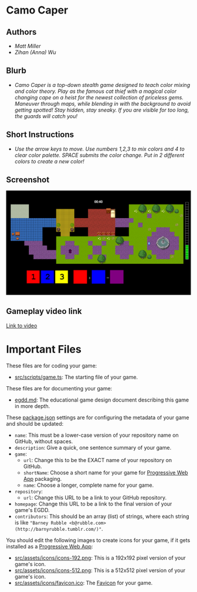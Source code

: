 # Camo Caper

## Authors
- *Matt Miller*
- *Zihan (Anna) Wu*

## Blurb
- *Camo Caper is a top-down stealth game designed to teach color mixing and color theory. Play as the famous cat thief with a magical color changing cape on a heist for the newest collection of priceless gems. Maneuver through maps, while blending in with the background to avoid getting spotted! Stay hidden, stay sneaky. If you are visible for too long, the guards will catch you!*

## Short Instructions
- *Use the arrow keys to move. Use numbers 1,2,3 to mix colors and 4 to clear color palette. SPACE submits the color change. Put in 2 different colors to create a new color!*

## Screenshot
![Screenshot](src/assets/screenshots/large.png)

## Gameplay video link
[Link to video](https://youtu.be/XTB5pU0WMj8)

# Important Files

These files are for coding your game:

* [src/scripts/game.ts](src/scripts/game.ts): The starting file of your game.

These files are for documenting your game:
 
* [egdd.md](egdd.md): The educational game design document describing this game in more depth.

These [package.json](package.json) settings are for configuring the metadata of your game and should be updated:

* `name`: This must be a lower-case version of your repository name on GitHub, without spaces.
* `description`: Give a quick, one sentence summary of your game.
* `game`:
    * `url`: Change this to be the EXACT name of your repository on GitHub.
    * `shortName`: Choose a short name for your game for [Progressive Web App](https://medium.com/@amberleyjohanna/seriously-though-what-is-a-progressive-web-app-56130600a093) packaging.
    * `name`: Choose a longer, complete name for your game.
* `repository`:
    * `url`: Change this URL to be a link to your GitHub repository.
* `homepage`: Change this URL to be a link to the final version of your game's EGDD.
* `contributors`: This should be an array (list) of strings, where each string is like `"Barney Rubble <b@rubble.com> (http://barnyrubble.tumblr.com/)"`.

You should edit the following images to create icons for your game, if it gets installed as a [Progressive Web App](https://medium.com/@amberleyjohanna/seriously-though-what-is-a-progressive-web-app-56130600a093):

* [src/assets/icons/icons-192.png](src/assets/icons/icons-192.png): This is a 192x192 pixel version of your game's icon.
* [src/assets/icons/icons-512.png](src/assets/icons/icons-512.png): This is a 512x512 pixel version of your game's icon.
* [src/assets/icons/favicon.ico](src/assets/icons/favicon.ico): The [Favicon](https://en.wikipedia.org/wiki/Favicon) for your game.
